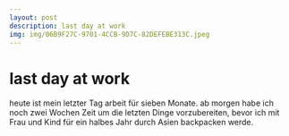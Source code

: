 ```yaml
---
layout: post
description: last day at work
img: img/06B9F27C-9701-4CCB-9D7C-82DEFEBE313C.jpeg
---
```


# last day at work

heute ist mein letzter Tag arbeit für sieben Monate. ab morgen habe ich noch zwei Wochen Zeit um die letzten Dinge vorzubereiten, bevor ich mit Frau und Kind für ein halbes Jahr durch Asien backpacken werde. 
